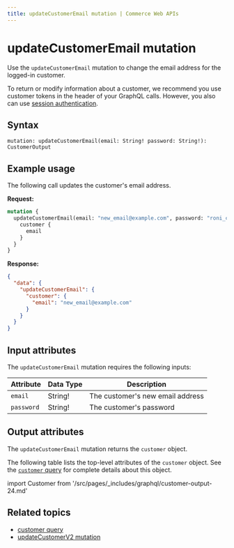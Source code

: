 ```yaml
---
title: updateCustomerEmail mutation | Commerce Web APIs
---
```


# updateCustomerEmail mutation

Use the `updateCustomerEmail` mutation to change the email address for the logged-in customer.

To return or modify information about a customer, we recommend you use customer tokens in the header of your GraphQL calls. However, you also can use [session authentication](https://developer.adobe.com/commerce/webapi/get-started/authentication/gs-authentication-session).

## Syntax

`mutation: updateCustomerEmail(email: String! password: String!): CustomerOutput`

## Example usage

The following call updates the customer's email address.

**Request:**

```graphql
mutation {
  updateCustomerEmail(email: "new_email@example.com", password: "roni_cost3@example.com") {
    customer {
      email
    }
  }
}
```

**Response:**

```json
{
  "data": {
    "updateCustomerEmail": {
      "customer": {
        "email": "new_email@example.com"
      }
    }
  }
}
```

## Input attributes

The `updateCustomerEmail` mutation requires the following inputs:

Attribute |  Data Type | Description
--- | --- | ---
`email` | String! | The customer's new email address
`password` | String! | The customer's password

## Output attributes

The `updateCustomerEmail` mutation returns the `customer` object.

The following table lists the top-level attributes of the `customer` object. See the [`customer` query](../../customer/queries/customer.md) for complete details about this object.

import Customer from '/src/pages/_includes/graphql/customer-output-24.md'

<Customer />

## Related topics

*  [customer query](../queries/customer.md)
*  [updateCustomerV2 mutation](create-v2.md)
